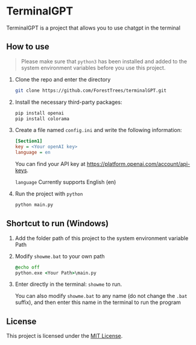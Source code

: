 # TerminalGPT
TerminalGPT is a project that allows you to use chatgpt in the terminal

## How to use

> Please make sure that `python3` has been installed and added to the system environment variables before you use this project.

1. Clone the repo and enter the directory

   ```bash
   git clone https://github.com/ForestTrees/terminalGPT.git
   ```

2. Install the necessary third-party packages:

   ```bash
   pip install openai
   pip install colorama
   ```

3. Create a file named `config.ini` and write the following information:

   ```ini
   [Section1]
   key = <Your openAI key>
   language = en
   ```

   You can find your API key at https://platform.openai.com/account/api-keys.

   `language` Currently supports English (en)

4. Run the project with `python`

   ```bash
   python main.py
   ```

## Shortcut to run (Windows)

1. Add the folder path of this project to the system environment variable Path

2. Modify `showme.bat` to your own path

   ```bat
   @echo off
   python.exe <Your Path>\main.py
   ```

3. Enter directly in the terminal: `showme` to run. 

   You can also modify `showme.bat` to any name (do not change the `.bat` suffix), and then enter this name in the terminal to run the program

## License

This project is licensed under the [MIT License](https://github.com/ForestTrees/terminalGPT/blob/main/LICENSE).
